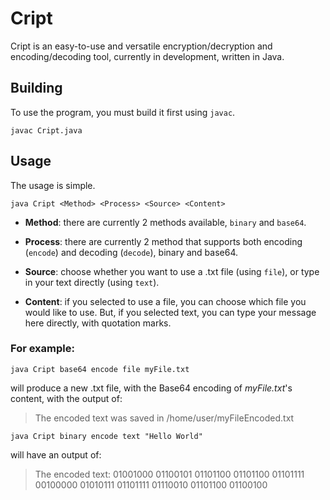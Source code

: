 # Cript
Cript is an easy-to-use and versatile encryption/decryption and encoding/decoding tool, currently in development, written in Java.

## Building
To use the program, you must build it first using `javac`.

`javac Cript.java`

## Usage
The usage is simple.

`java Cript <Method> <Process> <Source> <Content>`

- **Method**: there are currently 2 methods available, `binary` and `base64`.

- **Process**: there are currently 2 method that supports both encoding (`encode`) and decoding (`decode`), binary and base64.

- **Source**: choose whether you want to use a .txt file (using `file`), or type in your text directly (using `text`).

- **Content**: if you selected to use a file, you can choose which file you would like to use. But, if you selected text, you can type your message here directly, with quotation marks.


### For example:

`java Cript base64 encode file myFile.txt` 

will produce a new .txt file, with the Base64 encoding of *myFile.txt*'s content, with the output of:

>The encoded text was saved in /home/user/myFileEncoded.txt


`java Cript binary encode text "Hello World"`

will have an output of:

>The encoded text: 01001000 01100101 01101100 01101100 01101111 00100000 01010111 01101111 01110010 01101100 01100100
